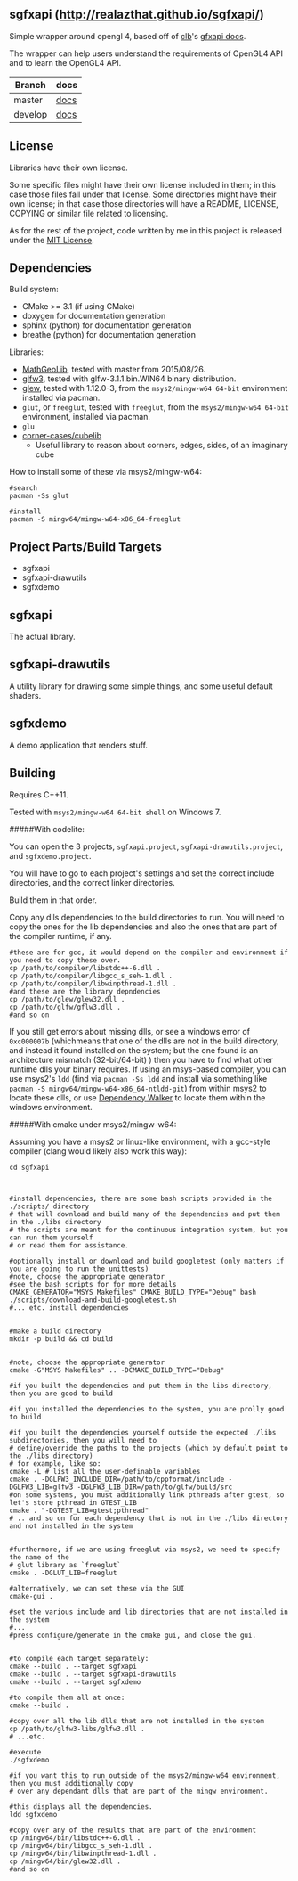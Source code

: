 
sgfxapi (http://realazthat.github.io/sgfxapi/)
---


Simple wrapper around opengl 4, based off of [clb](http://clb.demon.fi)'s [gfxapi docs](http://clb.demon.fi/gfxapi/).

The wrapper can help users understand the requirements of OpenGL4 API and to learn the OpenGL4 API.

Branch   | docs |
---      | --- 
master   | [docs](http://realazthat.github.io/sgfxapi/master/sphinx-docs/html/)
develop  | [docs](http://realazthat.github.io/sgfxapi/develop/sphinx-docs/html/)




License
----
Libraries have their own license.

Some specific files might have their own license included in them; in this case those files fall under
that license. Some directories might have their own license; in that case those directories will have
a README, LICENSE, COPYING or similar file related to licensing.

As for the rest of the project, code written by me in this project is released under the
[MIT License](https://opensource.org/licenses/MIT).


Dependencies
----

Build system:

* CMake >= 3.1 (if using CMake)
* doxygen for documentation generation
* sphinx (python) for documentation generation
* breathe (python) for documentation generation

Libraries:

* [MathGeoLib](http://clb.demon.fi/MathGeoLib/nightly/), tested with master from 2015/08/26.
* [glfw3](http://www.glfw.org/docs/latest/), tested with glfw-3.1.1.bin.WIN64 binary distribution.
* [glew](http://glew.sourceforge.net/),
    tested with 1.12.0-3, from the `msys2/mingw-w64 64-bit` environment installed via pacman.
* `glut`, or `freeglut`, tested with `freeglut`, from the `msys2/mingw-w64 64-bit` environment, installed via pacman.
* `glu`
* [corner-cases/cubelib](https://github.com/realazthat/corner-cases)
    * Useful library to reason about corners, edges, sides, of an imaginary cube



How to install some of these via msys2/mingw-w64:

    #search
    pacman -Ss glut
    
    #install
    pacman -S mingw64/mingw-w64-x86_64-freeglut


Project Parts/Build Targets
----

* sgfxapi
* sgfxapi-drawutils
* sgfxdemo

sgfxapi
------

The actual library.


sgfxapi-drawutils
------

A utility library for drawing some simple things, and some useful default shaders.


sgfxdemo
------

A demo application that renders stuff.



Building
----

Requires C++11.

Tested with `msys2/mingw-w64 64-bit shell` on Windows 7.



#####With codelite:

You can open the 3 projects, `sgfxapi.project`, `sgfxapi-drawutils.project`, and `sgfxdemo.project`.

You will have to go to each project's settings and set the correct include directories, and the correct linker directories.

Build them in that order.

Copy any dlls dependencies to the build directories to run. You will need to copy the ones for the lib dependencies
and also the ones that are part of the compiler runtime, if any.

    #these are for gcc, it would depend on the compiler and environment if you need to copy these over.
    cp /path/to/compiler/libstdc++-6.dll .
    cp /path/to/compiler/libgcc_s_seh-1.dll .
    cp /path/to/compiler/libwinpthread-1.dll .
    #and these are the library depndencies
    cp /path/to/glew/glew32.dll .
    cp /path/to/glfw/gflw3.dll .
    #and so on

If you still get errors about missing dlls, or see a windows error of `0xc000007b` (whichmeans that one of the
dlls are not in the build directory, and instead it found installed on the system; but the one found is an
architecture mismatch (32-bit/64-bit) ) then you have to find what other runtime dlls your binary requires.
If using an msys-based compiler, you can use msys2's `ldd` (find via `pacman -Ss ldd` and install via something
like `pacman -S mingw64/mingw-w64-x86_64-ntldd-git`) from within msys2 to locate these dlls, or use
[Dependency Walker](http://www.dependencywalker.com/) to locate them within the windows environment.




#####With cmake under msys2/mingw-w64:

Assuming you have a msys2 or linux-like environment, with a gcc-style compiler (clang would
likely also work this way):

    cd sgfxapi
    
    
    
    #install dependencies, there are some bash scripts provided in the ./scripts/ directory
    # that will download and build many of the dependencies and put them in the ./libs directory
    # the scripts are meant for the continuous integration system, but you can run them yourself
    # or read them for assistance.
    
    #optionally install or download and build googletest (only matters if you are going to run the unittests)
    #note, choose the appropriate generator
    #see the bash scripts for for more details
    CMAKE_GENERATOR="MSYS Makefiles" CMAKE_BUILD_TYPE="Debug" bash ./scripts/download-and-build-googletest.sh
    #... etc. install dependencies
    
    
    #make a build directory
    mkdir -p build && cd build
    
    
    #note, choose the appropriate generator
    cmake -G"MSYS Makefiles" .. -DCMAKE_BUILD_TYPE="Debug"
    
    #if you built the dependencies and put them in the libs directory, then you are good to build
    
    #if you installed the dependencies to the system, you are prolly good to build

    #if you built the dependencies yourself outside the expected ./libs subdirectories, then you will need to
    # define/override the paths to the projects (which by default point to the ./libs directory)
    # for example, like so:
    cmake -L # list all the user-definable variables
    cmake . -DGLFW3_INCLUDE_DIR=/path/to/cppformat/include -DGLFW3_LIB=glfw3 -DGLFW3_LIB_DIR=/path/to/glfw/build/src
    #on some systems, you must additionally link pthreads after gtest, so let's store pthread in GTEST_LIB
    cmake . "-DGTEST_LIB=gtest;pthread"
    # .. and so on for each dependency that is not in the ./libs directory and not installed in the system

    
    #furthermore, if we are using freeglut via msys2, we need to specify the name of the
    # glut library as `freeglut`
    cmake . -DGLUT_LIB=freeglut
    
    #alternatively, we can set these via the GUI
    cmake-gui .
    
    #set the various include and lib directories that are not installed in the system
    #...
    #press configure/generate in the cmake gui, and close the gui.
    
    
    #to compile each target separately:
    cmake --build . --target sgfxapi
    cmake --build . --target sgfxapi-drawutils
    cmake --build . --target sgfxdemo
    
    #to compile them all at once:
    cmake --build .
    
    #copy over all the lib dlls that are not installed in the system
    cp /path/to/glfw3-libs/glfw3.dll .
    # ...etc.

    #execute
    ./sgfxdemo

    #if you want this to run outside of the msys2/mingw-w64 environment, then you must additionally copy
    # over any dependant dlls that are part of the mingw environment.
    
    #this displays all the dependencies.
    ldd sgfxdemo

    #copy over any of the results that are part of the environment
    cp /mingw64/bin/libstdc++-6.dll .
    cp /mingw64/bin/libgcc_s_seh-1.dll .
    cp /mingw64/bin/libwinpthread-1.dll .
    cp /mingw64/bin/glew32.dll .
    #and so on

